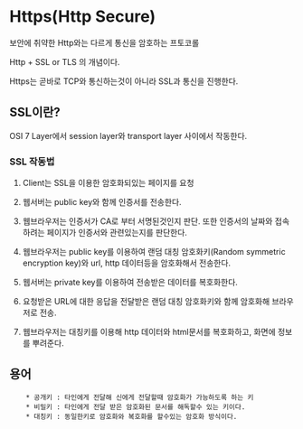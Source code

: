 # Https(Http Secure)
보안에 취약한 Http와는 다르게 통신을 암호하는 프토코롤

Http + SSL or TLS 의 개념이다.

Https는 곧바로 TCP와 통신하는것이 아니라 SSL과 통신을 진행한다.
## SSL이란?
OSI 7 Layer에서 session layer와 transport layer 사이에서 작동한다.

### SSL 작동법

1. Client는 SSL을 이용한 암호화되있는 페이지를 요청

2. 웹서버는 public key와 함께 인증서를 전송한다.

3. 웹브라우저는 인증서가 CA로 부터 서명된것인지 판단. 또한 인증서의 날짜와 접속하려는 페이지가 인증서와 관련있는지를 판단한다.

4. 웹브라우저는 public key를 이용하여 랜덤 대칭 암호화키(Random symmetric encryption key)와 url, http 데이터등을 암호화해서 전송한다.

5. 웹서버는 private key를 이용하여 전송받은 데이터를 복호화한다.

6. 요청받은 URL에 대한 응답을 전달받은 랜덤 대칭 암호화키와 함께 암호화해 브라우저로 전송.

7. 웹브라우저는 대칭키를 이용해 http 데이터와 html문서를 복호화하고, 화면에 정보를 뿌려준다.


## 용어
```
    * 공개키 : 타인에게 전달해 신에게 전달할때 암호화가 가능하도록 하는 키
    * 비밀키 : 타인에게 전달 받은 암호화된 문서를 해독할수 있는 키이다. 
    * 대칭키 : 동일한키로 암호화와 복호화를 할수있는 암호화 방식이다.

```